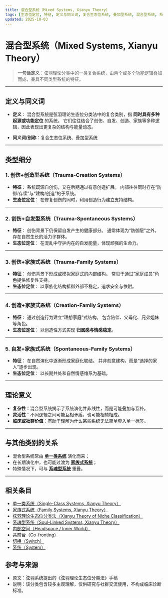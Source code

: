 ```yaml
---
title: 混合型系统（Mixed Systems, Xianyu Theory）
tags: [生态位定位, 特征, 定义与同义词, 复合生态位系统, 叠加型系统, 混合型系统, 系统体验与机制, 灵活性]
updated: 2025-10-03
---
```


# 混合型系统（Mixed Systems, Xianyu Theory）

> **一句话定义**：弦羽理论分类中的一类复合系统，由两个或多个功能逻辑叠加而成，兼具不同类型系统的特征。

---

## 定义与同义词

- **定义**：
  混合型系统是弦羽理论生态位分类法中的复合类别，指 **同时具有多种起源或功能定位** 的系统。
  它们往往结合了创伤、自发、创造、家族等多种逻辑，因此表现出更复杂的结构与能量动态。

- **同义词/别称**：复合生态位系统、叠加型系统

---

## 类型细分

### 1. 创伤+创造型系统（Trauma-Creation Systems）

- **特征**：
  系统既源自创伤，又在后期通过有意创造扩展。
  内部往往同时存在“防御/存续”与“建构/创造”的子系统。
- **生态位定位**：
  在修复创伤的同时，利用创造行为建立支持结构。

---

### 2. 创伤+自发型系统（Trauma-Spontaneous Systems）

- **特征**：
  创伤背景下仍保留自发产生的健康部分。
  通常体现为“防御层”之外，存在自然生长的活力子群体。
- **生态位定位**：
  在混乱中守护内在的自发能量，体现顽强的生命力。

---

### 3. 创伤+家族式系统（Trauma-Family Systems）

- **特征**：
  创伤背景下形成或模拟家庭式的内部结构。
  常见于通过“家庭成员”角色提供修复性支持。
- **生态位定位**：
  以家族化结构抵御外部不稳定，追求安全与依附。

---

### 4. 创造+家族式系统（Creation-Family Systems）

- **特征**：
  通过创造行为建立“理想家庭”式结构。
  包含陪伴、父母化、兄弟姐妹等角色。
- **生态位定位**：
  以创造性方式实现 **归属感与情感稳定**。

---

### 5. 自发+家族式系统（Spontaneous-Family Systems）

- **特征**：
  在自然演化中逐渐形成家庭化联结。
  并非刻意建构，而是“选择的家人”逐步出现。
- **生态位定位**：
  以长期共处和自然情感维系为基础。

---

## 理论意义

- **复杂性**：混合型系统揭示了系统演化并非线性，而是可能叠加与互补。
- **灵活性**：不同逻辑之间可能互相矛盾，也可能相辅相成。
- **临床或社群价值**：有助于理解为什么某些系统无法简单套入单一标签。

---

## 与其他类别的关系

- 混合型系统常由 **[单一类系统](entries/Single-Class-Systems-Xianyu.md)** 演化而来；
- 在长期演化中，也可能过渡为 **[家族式系统](entries/Family-Systems-Xianyu.md)**；
- 特殊情况下，可与 **[系魂型系统](entries/Soul-Linked-Systems-Xianyu.md)** 重叠。

---

## 相关条目

- [单一类系统（Single-Class Systems, Xianyu Theory）](/entries/Single-Class-Systems-Xianyu.md)
- [家族式系统（Family Systems, Xianyu Theory）](/entries/Family-Systems-Xianyu.md)
- [弦羽理论生态位分类法（Xianyu Theory of Niche Classification）](/entries/Xianyu-Theory-Niche-Classification.md)
- [系魂型系统（Soul-Linked Systems, Xianyu Theory）](/entries/Soul-Linked-Systems-Xianyu.md)
- [内部空间（Headspace / Inner World）](/entries/Headspace-Inner-World.md)
- [共前台（Co-fronting）](/entries/Co-Fronting.md)
- [切换（Switch）](/entries/Switch.md)
- [系统（System）](/entries/System.md)
## 参考与来源

- 原文：弦羽系统提出的《弦羽理论生态位分类法》手稿
- 说明：该分类包含较多主观理解，仅供研究与社群交流使用，不构成临床诊断标准。
